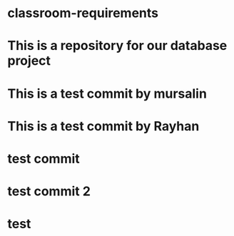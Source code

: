 # classroom-requirements

# This is a repository for our database project

# This is a test commit by mursalin
# This is a test commit by Rayhan
# test commit
# test commit 2
# test 
